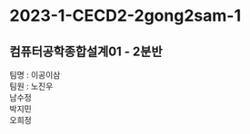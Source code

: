 # 2023-1-CECD2-2gong2sam-1  
## 컴퓨터공학종합설계01 - 2분반
팀명 : 이공이삼  
팀원 : 노진우  
       남수정  
       박지민  
       오희정

